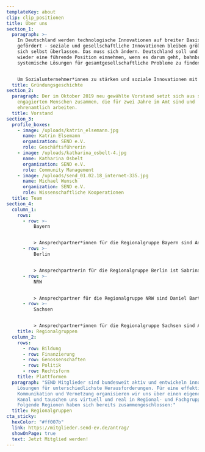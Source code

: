 ```yaml
---
templateKey: about
clip: clip_positionen
title: Über uns
section_1:
  paragraph: >-
    In Deutschland werden technologische Innovationen auf breiter Basis
    gefördert - soziale und gesellschaftliche Innovationen bleiben größtenteils
    sich selbst überlassen. Das muss sich ändern. Deutschland soll und kann
    wieder eine führende Position einnehmen, wenn es darum geht, bahnbrechende,
    systemische Lösungen für gesamtgesellschaftliche Probleme zu finden. 


    Um Sozialunternehmer*innen zu stärken und soziale Innovationen mit dem erforderlichen Nachdruck voranzutreiben, hat sich im Dezember 2016 unter dem Dach vom Bundesverband Deutsche Startups e.V. (BVDS) eine Arbeitsgruppe zu Social Entrepreneurship gebildet. Im Juni 2017 haben diese Akteure das Social Entrepreneurship Netzwerk Deutschland e.V. gegründet. Im September 2017 konnten wir dank einer erfolgreichen Crowdfundingkampagne den Aufbau eines schlagkräftigen Netzwerks starten.
  title: Gründungsgeschichte
section_2:
  paragraph: Der im Oktober 2019 neu gewählte Vorstand setzt sich aus sieben
    engagierten Menschen zusammen, die für zwei Jahre im Amt sind und
    ehrenamtlich arbeiten.
  title: Vorstand
section_3:
  profile_boxes:
    - image: /uploads/katrin_elsemann.jpg
      name: Katrin Elsemann
      organization: SEND e.V.
      role: Geschäftsführerin
    - image: /uploads/katharina_osbelt-4.jpg
      name: Katharina Osbelt
      organization: SEND e.V.
      role: Community Management
    - image: /uploads/send_01.02.18_internet-335.jpg
      name: Michael Wunsch
      organization: SEND e.V.
      role: Wissenschaftliche Kooperationen
  title: Team
section_4:
  column_1:
    rows:
      - row: >-
          Bayern 


          > Ansprechpartner*innen für die Regionalgruppe Bayern sind Andrea Mörike und Raphael Brandmiller. Erreichen könnt Ihr die beiden unter <mailto:bayern@send-ev.de>.
      - row: >-
          Berlin


          > Ansprechpartnerin für die Regionalgruppe Berlin ist Sabrina Konzok. Sie kann unter <mailto:berlin@send-ev.de> erreicht werden.
      - row: >-
          NRW


          > Ansprechpartner für die Regionalgruppe NRW sind Daniel Bartel und Sebastian Grothaus. Erreichen könnt Ihr die beiden unter <mailto:nrw@send-ev.de>.
      - row: >-
          Sachsen


          > Ansprechpartner*innen für die Regionalgruppe Sachsen sind Angela Kiefl und Tino Kreßner. Erreichen könnt Ihr die beiden unter <mailto:sachsen@send-ev.de>.
    title: Regionalgruppen
  column_2:
    rows:
      - row: Bildung
      - row: Finanzierung
      - row: Genossenschaften
      - row: Politik
      - row: Rechtsform
    title: Plattformen
  paragraph: "SEND Mitglieder sind bundesweit aktiv und entwickeln innovative
    Lösungen für unterschiedlichste Herausforderungen. Für eine effektive
    Kommunikation und Vernetzung organisieren wir uns über einen eigenen SLACK –
    Kanal und tauschen uns virtuell und real in Regional- und Fachgruppen aus.
    Folgende Regionen haben sich bereits zusammengeschlossen:"
  title: Regionalgruppen
cta_sticky:
  hexColor: "#ff007b"
  link: https://mitglieder.send-ev.de/antrag/
  showOnPage: true
  text: Jetzt Mitglied werden!
---
```


